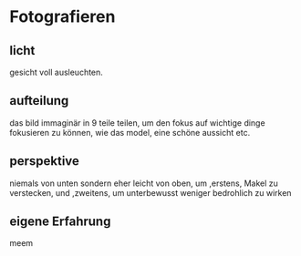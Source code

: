 # Fotografieren
## licht
  gesicht voll ausleuchten.

## aufteilung
  das bild immaginär in 9 teile teilen, um den fokus auf wichtige dinge fokusieren zu können, wie das model, eine schöne aussicht etc.

## perspektive
  niemals von unten sondern eher leicht von oben, um ,erstens, Makel zu verstecken, und ,zweitens, um unterbewusst weniger bedrohlich zu wirken
## eigene Erfahrung
   meem
